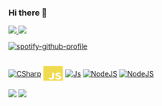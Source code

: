 ### Hi there 👋
<div>
  <a href="https://github.com/mhfgomes">
   <img  width="400em"  src="https://github-readme-stats.vercel.app/api?username=mhfgomes&show_icons=true&theme=dark&hide_border=true"/>
  </a>
  <a href="https://github.com/mhfgomes/github-readme-stats">
    <img width="310em"  src="https://github-readme-stats.vercel.app/api/top-langs?username=mhfgomes&show_icons=true&theme=dark&locale=en&layout=compact&hide_border=true" />
  </a>
</div>
<div>
  <p><a href="https://spotify-github-profile.kittinanx.com/api/view?uid=zgpqq1p6ajklf58c9x94o22ut&amp;redirect=true"><img src="https://spotify-github-profile.kittinanx.com/api/view?uid=zgpqq1p6ajklf58c9x94o22ut&amp;cover_image=true&amp;theme=novatorem&amp;show_offline=true&amp;background_color=121212&amp;interchange=false&amp;bar_color=53b14f&amp;bar_color_cover=true" alt="spotify-github-profile"></a></p>
</div>
<div style="display: inline_block"><br>
  <a href="https://dotnet.microsoft.com/en-us/languages/csharp" target="_blank"><img align="center" alt="CSharp" height="30" width="40" src="https://cdn.jsdelivr.net/gh/devicons/devicon/icons/csharp/csharp-plain.svg"></a>
  <a href="https://developer.mozilla.org/en-US/docs/Web/JavaScript" target="_blank"><img align="center" alt="Js" height="30" width="40" src="https://raw.githubusercontent.com/devicons/devicon/master/icons/javascript/javascript-plain.svg"></a>
  <a href="https://www.typescriptlang.org/" target="_blank"><img align="center" alt="Js" height="30" width="40" src="https://cdn.jsdelivr.net/gh/devicons/devicon@latest/icons/typescript/typescript-plain.svg"></a>
  <a href="https://nodejs.org/" target="_blank"><img align="center" alt="NodeJS" height="30" width="40" src="https://cdn.jsdelivr.net/gh/devicons/devicon/icons/nodejs/nodejs-original.svg"></a>
  <a href="https://nextjs.org/" target="_blank"><img align="center" alt="NodeJS" height="30" width="40" src="https://cdn.jsdelivr.net/gh/devicons/devicon@latest/icons/nextjs/nextjs-original.svg"></a>
</div>
<br>
<div>
  <a href="https://instagram.com/mario.hfg/" target="_blank"><img src="https://img.shields.io/badge/-Instagram-ED088E?style=for-the-badge&logo=instagram&logoColor=white" target="_blank"></a> 
  <a href="https://discord.com/users/569221225130491905/" target="_blank"><img src="https://img.shields.io/badge/-Discord-7289da?style=for-the-badge&logo=discord&logoColor=white" target="_blank"></a> 
</div>
